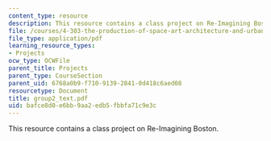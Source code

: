 ```yaml
---
content_type: resource
description: This resource contains a class project on Re-Imagining Boston.
file: /courses/4-303-the-production-of-space-art-architecture-and-urbanism-in-dialogue-fall-2006/bafce8d0e6bb9aa2edb5fbbfa71c9e3c_group2_text.pdf
file_type: application/pdf
learning_resource_types:
- Projects
ocw_type: OCWFile
parent_title: Projects
parent_type: CourseSection
parent_uid: 6768a0b9-f710-9139-2841-0d418c6aed08
resourcetype: Document
title: group2_text.pdf
uid: bafce8d0-e6bb-9aa2-edb5-fbbfa71c9e3c
---
```

This resource contains a class project on Re-Imagining Boston.

